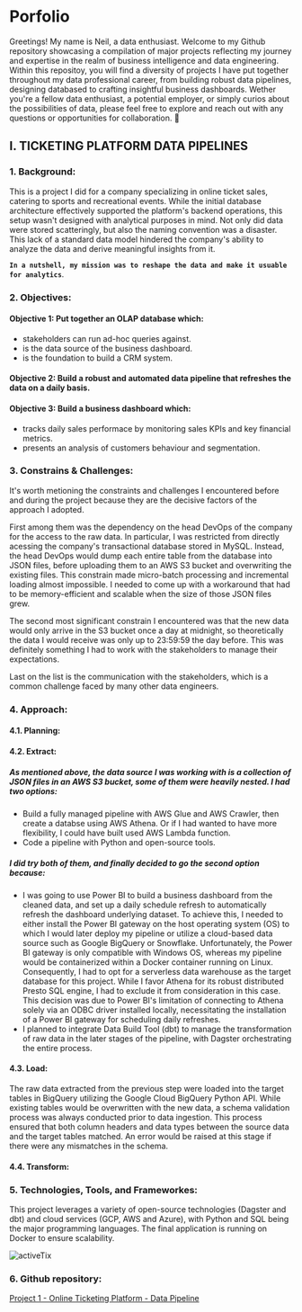 # Porfolio
Greetings! My name is Neil, a data enthusiast. Welcome to my Github repository showcasing a compilation of major projects reflecting my journey and expertise in the realm of business intelligence and data engineering. Within this repositoy, you will find a diversity of projects I have put together throughout my data professional career, from building robust data pipelines, designing databased to crafting insightful business dashboards. Wether you're a fellow data enthusiast, a potential employer, or simply curios about the possibilities of data, please feel free to explore and reach out with any questions or opportunities for collaboration. 🙂

## I. TICKETING PLATFORM DATA PIPELINES
### 1. Background:
This is a project I did for a company specializing in online ticket sales, catering to sports and recreational events. While the initial database architecture effectively supported the platform's backend operations, this setup wasn't designed with analytical purposes in mind. Not only did data were stored scatteringly, but also the naming convention was a disaster. This lack of a standard data model hindered the company's ability to analyze the data and derive meaningful insights from it. 

**`In a nutshell, my mission was to reshape the data and make it usuable for analytics`**. 

### 2. Objectives:
#### Objective 1: Put together an OLAP database which: 
- stakeholders can run ad-hoc queries against.
- is the data source of the business dashboard.
- is the foundation to build a CRM system.
#### Objective 2: Build a robust and automated data pipeline that refreshes the data on a daily basis.
#### Objective 3: Build a business dashboard which:
- tracks daily sales performace by monitoring sales KPIs and key financial metrics.
- presents an analysis of customers behaviour and segmentation.
  
### 3. Constrains & Challenges:
It's worth metioning the constraints and challenges I encountered before and during the project because they are the decisive factors of the approach I adopted.

First among them was the dependency on the head DevOps of the company for the access to the raw data. In particular, I was restricted from directly acessing the company's transactional database stored in MySQL. Instead, the head DevOps would dump each entire table from the database into JSON files, before uploading them to an AWS S3 bucket and overwriting the existing files. This constrain made micro-batch processing and incremental loading almost impossible. I needed to come up with a workaround that had to be memory-efficient and scalable when the size of those JSON files grew.

The second most significant constrain I encountered was that the new data would only arrive in the S3 bucket once a day at midnight, so theoretically the data I would receive was only up to 23:59:59 the day before. This was definitely something I had to work with the stakeholders to manage their expectations.

Last on the list is the communication with the stakeholders, which is a common challenge faced by many other data engineers.  

### 4. Approach:
#### 4.1. Planning:

#### 4.2. Extract:
##### As mentioned above, the data source I was working with is a collection of JSON files in an AWS S3 bucket, some of them were heavily nested. I had two options:
- Build a fully managed pipeline with AWS Glue and AWS Crawler, then create a databse using AWS Athena. Or if I had wanted to have more flexibility, I could have built used AWS Lambda function.
- Code a pipeline with Python and open-source tools.
##### I did try both of them, and finally decided to go the second option because:
- I was going to use Power BI to build a business dashboard from the cleaned data, and set up a daily schedule refresh to automatically refresh the dashboard underlying dataset. To achieve this, I needed to either install the Power BI gateway on the host operating system (OS) to which I would later deploy my pipeline or utilize a cloud-based data source such as Google BigQuery or Snowflake. Unfortunately, the Power BI gateway is only compatible with Windows OS, whereas my pipeline would be containerized within a Docker container running on Linux. Consequently, I had to opt for a serverless data warehouse as the target database for this project. While I favor Athena for its robust distributed Presto SQL engine, I had to exclude it from consideration in this case. This decision was due to Power BI's limitation of connecting to Athena solely via an ODBC driver installed locally, necessitating the installation of a Power BI gateway for scheduling daily refreshes.
- I planned to integrate Data Build Tool (dbt) to manage the transformation of raw data in the later stages of the pipeline, with Dagster orchestrating the entire process.

#### 4.3. Load:
The raw data extracted from the previous step were loaded into the target tables in BigQuery utilizing the Google Cloud BigQuery Python API. While existing tables would be overwritten with the new data, a schema validation process was always conducted prior to data ingestion. This process ensured that both column headers and data types between the source data and the target tables matched. An error would be raised at this stage if there were any mismatches in the schema.

#### 4.4. Transform:


### 5. Technologies, Tools, and Frameworkes:
This project leverages a variety of open-source technologies (Dagster and dbt) and cloud services (GCP, AWS and Azure), with Python and SQL being the major programming languages. The final application is running on Docker to ensure scalability.

![activeTix](https://github.com/khoinguyenvo/Porfolio/assets/133230440/c5faa94d-b56d-4d25-a8dc-d874f25af15c)

### 6. Github repository:
[Project 1 - Online Ticketing Platform - Data Pipeline](https://github.com/khoinguyenvo/Porfolio/tree/43fd579549de6aa6ee7cce5cc29fddbea419636d/Project%201)
